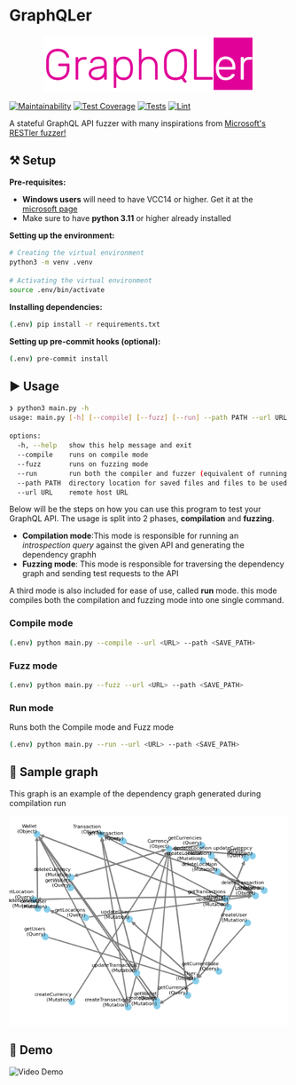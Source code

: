 # GraphQLer

<p align="center">
  <img src="./docs/images/logo.png" />
</p>

[![Maintainability](https://api.codeclimate.com/v1/badges/a34db44e691904955ded/maintainability)](https://codeclimate.com/github/omar2535/GraphQLer/maintainability)
[![Test Coverage](https://api.codeclimate.com/v1/badges/a34db44e691904955ded/test_coverage)](https://codeclimate.com/github/omar2535/GraphQLer/test_coverage)
[![Tests](https://github.com/omar2535/GraphQLer/actions/workflows/tests.yml/badge.svg?branch=main)](https://github.com/omar2535/GraphQLer/actions/workflows/tests.yml)
[![Lint](https://github.com/omar2535/GraphQLer/actions/workflows/lint.yml/badge.svg)](https://github.com/omar2535/GraphQLer/actions/workflows/lint.yml)

A stateful GraphQL API fuzzer with many inspirations from [Microsoft's RESTler fuzzer!](https://github.com/microsoft/restler-fuzzer)

## ⚒ Setup

**Pre-requisites:**

- **Windows users** will need to have VCC14 or higher. Get it at the [microsoft page](https://visualstudio.microsoft.com/visual-cpp-build-tools/)
- Make sure to have **python 3.11** or higher already installed

**Setting up the environment:**

```sh
# Creating the virtual environment
python3 -m venv .venv

# Activating the virtual environment
source .env/bin/activate
```

**Installing dependencies:**

```sh
(.env) pip install -r requirements.txt
```

**Setting up pre-commit hooks (optional):**

```sh
(.env) pre-commit install
```

## ▶ Usage

```sh
❯ python3 main.py -h
usage: main.py [-h] [--compile] [--fuzz] [--run] --path PATH --url URL

options:
  -h, --help   show this help message and exit
  --compile    runs on compile mode
  --fuzz       runs on fuzzing mode
  --run        run both the compiler and fuzzer (equivalent of running --compile then running --fuzz)
  --path PATH  directory location for saved files and files to be used from
  --url URL    remote host URL
```

Below will be the steps on how you can use this program to test your GraphQL API. The usage is split into 2 phases, **compilation** and **fuzzing**.

- **Compilation mode**:This mode is responsible for running an *introspection query* against the given API and generating the dependency graphh
- **Fuzzing mode**: This mode is responsible for traversing the dependency graph and sending test requests to the API

A third mode is also included for ease of use, called **run** mode. this mode compiles both the compilation and fuzzing mode into one single command.

### Compile mode

```sh
(.env) python main.py --compile --url <URL> --path <SAVE_PATH>
```

### Fuzz mode

```sh
(.env) python main.py --fuzz --url <URL> --path <SAVE_PATH>
```

### Run mode

Runs both the Compile mode and Fuzz mode

```sh
(.env) python main.py --run --url <URL> --path <SAVE_PATH>
```

## 🔎 Sample graph

This graph is an example of the dependency graph generated during compilation run

<p align="center">
  <img src="./docs/images/example_graph.png" />
</p>

## 🌟 Demo

![Video Demo](./docs/demo.gif)
